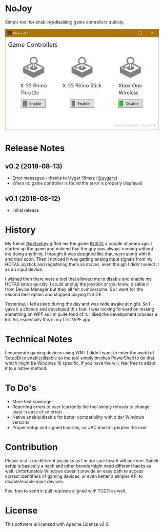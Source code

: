 # NoJoy

Simple tool for enabling/disabling game controllers quickly.

![screenshot](https://github.com/ssg/NoJoy/blob/master/screenshot.png?raw=true)

# Release Notes

## v0.2 (2018-08-13)
- Error messages - thanks to Uygar Yilmaz ([@uygary](https://github.com/uygary))
- When no game controller is found the error is properly displayed

## v0.1 (2018-08-12)
- Initial release

# History

My friend [@detaybey](https://github.com/detaybey) gifted me the game [INSIDE](http://www.playdead.com/games/inside/) 
a couple of years ago. I started up the game and noticed that the guy was always running without me 
doing anything. I thought it was designed like that, went along with it, and died soon. Then I noticed it 
was getting analog input signals from my HOTAS joystick and registering them as moves, even though I didn't 
select it as an input device.

I wished then there were a tool that allowed me to disable and enable my HOTAS setup quickly. I could
unplug the joystick or you know, disable it from Device Manager but they all felt cumbersome. So I went
for the second best option and stopped playing INSIDE.

Yesterday, I fell asleep during the day and was wide awake at night. So I gave it a chance and developed
this tool. I was looking forward on making something on WPF as I'm quite fond of it. I liked the development
process a lot. So, essentially this is my first WPF app.

# Technical Notes

I enumerate gaming devices using WMI. I didn't want to enter the world of SetupDi to enable/disable so the tool
simply invokes PowerShell to do that, which might be Windows 10 specific. If you have the will, feel free 
to adapt it to a native method.

# To Do's

- More test coverage
- Reporting errors to user (currently the tool simply refuses to change state in case of an error)
- Native enable/disable for better compatibility with older Windows versions
- Proper setup and signed binaries, so UAC doesn't perplex the user

# Contribution

Please test it on different joysticks as I'm not sure how it will perform. Saitek setup is basically a hack
and other brands might need different hacks as well. Unfortunately Windows doesn't provide an easy path to 
access correct identifiers of gaming devices, or even better a simpler API to disable/enable input devices.

Feel free to send in pull requests aligned with TODO as well.

# License

This software is licensed with Apache License v2.0.